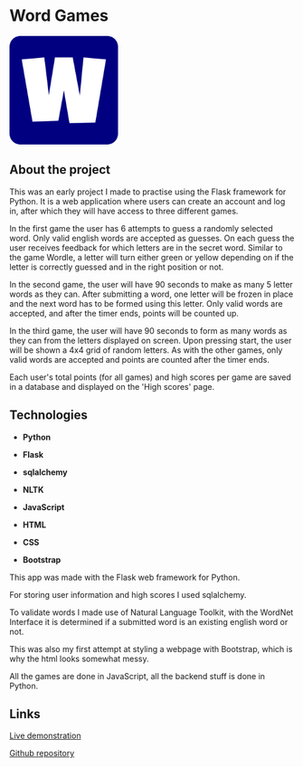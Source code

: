 # Word Games


![App icon](word_games_app\static\word-games\images\favicon\android-chrome-192x192.png)


## About the project
This was an early project I made to practise using the Flask framework for Python.
It is a web application where users can create an account and log in, after which they will have access to three different games.

In the first game the user has 6 attempts to guess a randomly selected word. Only valid english words are accepted as guesses. 
On each guess the user receives feedback for which letters are in the secret word. 
Similar to the game Wordle, a letter will turn either green or yellow depending on if the letter is correctly guessed and in the right position or not.

In the second game, the user will have 90 seconds to make as many 5 letter words as they can. 
After submitting a word, one letter will be frozen in place and the next word has to be formed using this letter.
Only valid words are accepted, and after the timer ends, points will be counted up. 

In the third game, the user will have 90 seconds to form as many words as they can from the letters displayed on screen.
Upon pressing start, the user will be shown a 4x4 grid of random letters. 
As with the other games, only valid words are accepted and points are counted after the timer ends.

Each user's total points (for all games) and high scores per game are saved in a database and displayed on the 'High scores' page.

## Technologies

- **Python**

- **Flask**

- **sqlalchemy**

- **NLTK**

- **JavaScript**

- **HTML**

- **CSS**

- **Bootstrap**


This app was made with the Flask web framework for Python.

For storing user information and high scores I used sqlalchemy.

To validate words I made use of Natural Language Toolkit, with the WordNet Interface it is  determined if a submitted word is an existing english word or not.

This was also my first attempt at styling a webpage with Bootstrap, which is why the html looks somewhat messy.

All the games are done in JavaScript, all the backend stuff is done in Python.


## Links

[Live demonstration](https://youtu.be/52I9I3DDTe8)


[Github repository](https://github.com/tdot123-1/word-games)